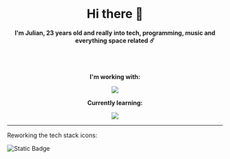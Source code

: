 <h1 align="center">Hi there 👋</h1>
<p align="center"><strong>I'm Julian, 23 years old and really into tech, programming, music and everything space related ☄️</strong></p>
<br/><br/>
<p align="center"><strong>I'm working with:</strong></p>
<p align="center">
  <img src="https://skillicons.dev/icons?i=html,css,webflow,blender,ae,ps,pr" />
</p>
<p align="center"><strong>Currently learning:</strong></p>
<p align="center">
  <img src="https://skillicons.dev/icons?i=js,react,nextjs,mongodb" />
</p>

---

Reworking the tech stack icons:

![Static Badge](https://img.shields.io/badge/HTML5-F06529?style=for-the-badge&logo=html5&logoColor=white&logoSize=auto&labelColor=%23e34c26)
